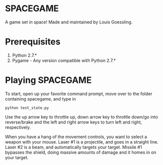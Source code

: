 SPACEGAME
======================================

A game set in space! Made and maintained by Louis Goessling.

Prerequisites
==
1. Python 2.7.*
2. Pygame - Any version compatible with Python 2.7.*


Playing SPACEGAME
==

To start, open up your favorite command prompt, move over to the folder containing spacegame, and type in

`python test_state.py`

Use the up arrow key to throttle up, down arrow key to throttle down/go into reverse/brake and the left and right arrow keys to turn left and right, respectively.


When you have a hang of the movement controls, you want to select a weapon with your mouse. Laser #1 is a projectile, and goes in a straight line. Laser #2 is a beam, and automatically targets your target. Missile #1 bypasses the shield, doing massive amounts of damage and it homes in on your target.
